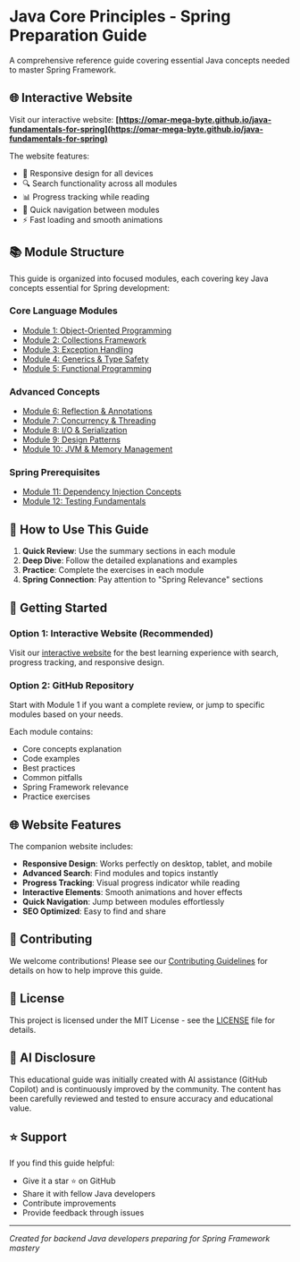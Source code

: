 # Java Core Principles - Spring Preparation Guide

A comprehensive reference guide covering essential Java concepts needed to master Spring Framework.

## 🌐 Interactive Website

Visit our interactive website: **[https://omar-mega-byte.github.io/java-fundamentals-for-spring](https://omar-mega-byte.github.io/java-fundamentals-for-spring)**

The website features:
- 📱 Responsive design for all devices
- 🔍 Search functionality across all modules
- 📊 Progress tracking while reading
- 🎯 Quick navigation between modules
- ⚡ Fast loading and smooth animations

## 📚 Module Structure

This guide is organized into focused modules, each covering key Java concepts essential for Spring development:

### Core Language Modules
- [Module 1: Object-Oriented Programming](./module01-oop/README.md)
- [Module 2: Collections Framework](./module02-collections/README.md)
- [Module 3: Exception Handling](./module03-exceptions/README.md)
- [Module 4: Generics & Type Safety](./module04-generics/README.md)
- [Module 5: Functional Programming](./module05-functional/README.md)

### Advanced Concepts
- [Module 6: Reflection & Annotations](./module06-reflection/README.md)
- [Module 7: Concurrency & Threading](./module07-concurrency/README.md)
- [Module 8: I/O & Serialization](./module08-io/README.md)
- [Module 9: Design Patterns](./module09-patterns/README.md)
- [Module 10: JVM & Memory Management](./module10-jvm/README.md)

### Spring Prerequisites
- [Module 11: Dependency Injection Concepts](./module11-di/README.md)
- [Module 12: Testing Fundamentals](./module12-testing/README.md)

## 🎯 How to Use This Guide

1. **Quick Review**: Use the summary sections in each module
2. **Deep Dive**: Follow the detailed explanations and examples
3. **Practice**: Complete the exercises in each module
4. **Spring Connection**: Pay attention to "Spring Relevance" sections

## 🚀 Getting Started

### Option 1: Interactive Website (Recommended)
Visit our [interactive website](https://omar-mega-byte.github.io/java-fundamentals-for-spring) for the best learning experience with search, progress tracking, and responsive design.

### Option 2: GitHub Repository
Start with Module 1 if you want a complete review, or jump to specific modules based on your needs.

Each module contains:
- Core concepts explanation
- Code examples
- Best practices
- Common pitfalls
- Spring Framework relevance
- Practice exercises

## 🌐 Website Features

The companion website includes:
- **Responsive Design**: Works perfectly on desktop, tablet, and mobile
- **Advanced Search**: Find modules and topics instantly
- **Progress Tracking**: Visual progress indicator while reading
- **Interactive Elements**: Smooth animations and hover effects
- **Quick Navigation**: Jump between modules effortlessly
- **SEO Optimized**: Easy to find and share

## 🤝 Contributing

We welcome contributions! Please see our [Contributing Guidelines](./CONTRIBUTING.md) for details on how to help improve this guide.

## 📄 License

This project is licensed under the MIT License - see the [LICENSE](./LICENSE) file for details.

## 🤖 AI Disclosure

This educational guide was initially created with AI assistance (GitHub Copilot) and is continuously improved by the community. The content has been carefully reviewed and tested to ensure accuracy and educational value.

## ⭐ Support

If you find this guide helpful:
- Give it a star ⭐ on GitHub
- Share it with fellow Java developers
- Contribute improvements
- Provide feedback through issues

---
*Created for backend Java developers preparing for Spring Framework mastery*
